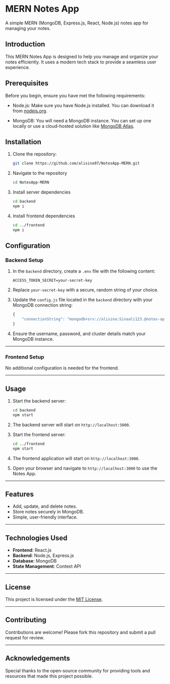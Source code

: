 # MERN Notes App

A simple MERN (MongoDB, Express.js, React, Node.js) notes app for managing your notes.

## Introduction

This MERN Notes App is designed to help you manage and organize your notes efficiently. It uses a modern tech stack to provide a seamless user experience.

## Prerequisites

Before you begin, ensure you have met the following requirements:

- Node.js: Make sure you have Node.js installed. You can download it from [nodejs.org](https://nodejs.org/).

- MongoDB: You will need a MongoDB instance. You can set up one locally or use a cloud-hosted solution like [MongoDB Atlas](https://www.mongodb.com/cloud/atlas).

## Installation

1. Clone the repository:

   ```bash
   git clone https://github.com/alisina97/NotesApp-MERN.git
   ```
2. Navigate to the repository

    ```bash
    cd NotesApp-MERN
    ```
3. Install server dependencies
    ```bash
    cd backend
    npm i
    ```
4. Install frontend dependencies
    ```bash
    cd ../frontend
    npm i
    ```
## Configuration

### Backend Setup

1. In the `backend` directory, create a `.env` file with the following content:

   ```env
   ACCESS_TOKEN_SECRET=your-secret-key
2. Replace `your-secret-key` with a secure, random string of your choice.

3. Update the `config.js` file located in the `backend` directory with your MongoDB connection string:

   ```javascript
   {
       "connectionString": "mongodb+srv://alisina:Sinaali123.@notes-app.dgscu.mongodb.net/?retryWrites=true&w=majority&appName=notes-app"
   }
4. Ensure the username, password, and cluster details match your MongoDB instance.

---

### Frontend Setup

No additional configuration is needed for the frontend.

---

## Usage

1. Start the backend server:

   ```bash
   cd backend
   npm start
2. The backend server will start on `http://localhost:5000`.

3. Start the frontend server:

   ```bash
   cd ../frontend
   npm start
4. The frontend application will start on `http://localhost:3000`.

5. Open your browser and navigate to `http://localhost:3000` to use the Notes App.

---

## Features

- Add, update, and delete notes.
- Store notes securely in MongoDB.
- Simple, user-friendly interface.

---

## Technologies Used

- **Frontend**: React.js
- **Backend**: Node.js, Express.js
- **Database**: MongoDB
- **State Management**: Context API

---

## License

This project is licensed under the [MIT License](LICENSE).

---

## Contributing

Contributions are welcome! Please fork this repository and submit a pull request for review.

---

## Acknowledgements

Special thanks to the open-source community for providing tools and resources that made this project possible.

